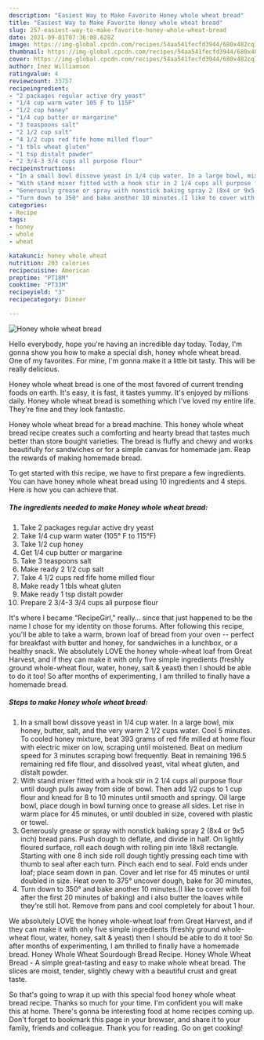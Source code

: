 ```yaml
---
description: "Easiest Way to Make Favorite Honey whole wheat bread"
title: "Easiest Way to Make Favorite Honey whole wheat bread"
slug: 257-easiest-way-to-make-favorite-honey-whole-wheat-bread
date: 2021-09-01T07:36:08.628Z
image: https://img-global.cpcdn.com/recipes/54aa541fecfd3944/680x482cq70/honey-whole-wheat-bread-recipe-main-photo.jpg
thumbnail: https://img-global.cpcdn.com/recipes/54aa541fecfd3944/680x482cq70/honey-whole-wheat-bread-recipe-main-photo.jpg
cover: https://img-global.cpcdn.com/recipes/54aa541fecfd3944/680x482cq70/honey-whole-wheat-bread-recipe-main-photo.jpg
author: Inez Williamson
ratingvalue: 4
reviewcount: 33757
recipeingredient:
- "2 packages regular active dry yeast"
- "1/4 cup warm water 105 F to 115F"
- "1/2 cup honey"
- "1/4 cup butter or margarine"
- "3 teaspoons salt"
- "2 1/2 cup salt"
- "4 1/2 cups red fife home milled flour"
- "1 tbls wheat gluten"
- "1 tsp distalt powder"
- "2 3/4-3 3/4 cups all purpose flour"
recipeinstructions:
- "In a small bowl dissove yeast in 1/4 cup water. In a large bowl, mix honey, butter, salt, and the very warm 2 1/2 cups water. Cool 5 minutes. To cooled honey mixture, beat 393 grams of red fife milled at home flour with electric mixer on low, scraping until moistened. Beat on medium speed for 3 minutes scraping bowl frequently. Beat in remaining 196.5 remaining red fife flour, and dissolved yeast, vital wheat gluten, and distalt powder."
- "With stand mixer fitted with a hook stir in 2 1/4 cups all purpose flour until dough pulls away from side of bowl. Then add 1/2 cups to 1 cup flour and knead for 8 to 10 minutes until smooth and springy. Oil large bowl, place dough in bowl turning once to grease all sides. Let rise in warm place for 45 minutes, or until doubled in size, covered with plastic or towel."
- "Generously grease or spray with nonstick baking spray 2 (8x4 or 9x5 inch) bread pans. Push dough to deflate, and divide in half. On lightly floured surface, roll each dough with rolling pin into 18x8 rectangle. Starting with one 8 inch side roll dough tightly pressing each time with thumb to seal after each turn. Pinch each end to seal. Fold ends under loaf; place seam down in pan. Cover and let rise for 45 minutes or until doubled in size. Heat oven to 375° uncover dough, bake for 30 minutes,"
- "Turn down to 350° and bake another 10 minutes.(I like to cover with foil after the first 20 minutes of baking) and i also butter the loaves while they&#39;re still hot. Remove from pans and cool completely for about 1 hour."
categories:
- Recipe
tags:
- honey
- whole
- wheat

katakunci: honey whole wheat 
nutrition: 203 calories
recipecuisine: American
preptime: "PT18M"
cooktime: "PT33M"
recipeyield: "3"
recipecategory: Dinner

---
```



![Honey whole wheat bread](https://img-global.cpcdn.com/recipes/54aa541fecfd3944/680x482cq70/honey-whole-wheat-bread-recipe-main-photo.jpg)

Hello everybody, hope you're having an incredible day today. Today, I'm gonna show you how to make a special dish, honey whole wheat bread. One of my favorites. For mine, I'm gonna make it a little bit tasty. This will be really delicious.

Honey whole wheat bread is one of the most favored of current trending foods on earth. It's easy, it is fast, it tastes yummy. It's enjoyed by millions daily. Honey whole wheat bread is something which I've loved my entire life. They're fine and they look fantastic.

Honey whole wheat bread for a bread machine. This honey whole wheat bread recipe creates such a comforting and hearty bread that tastes much better than store bought varieties. The bread is fluffy and chewy and works beautifully for sandwiches or for a simple canvas for homemade jam. Reap the rewards of making homemade bread.


To get started with this recipe, we have to first prepare a few ingredients. You can have honey whole wheat bread using 10 ingredients and 4 steps. Here is how you can achieve that.

<!--inarticleads1-->

##### The ingredients needed to make Honey whole wheat bread:

1. Take 2 packages regular active dry yeast
1. Take 1/4 cup warm water (105° F to 115°F)
1. Take 1/2 cup honey
1. Get 1/4 cup butter or margarine
1. Take 3 teaspoons salt
1. Make ready 2 1/2 cup salt
1. Take 4 1/2 cups red fife home milled flour
1. Make ready 1 tbls wheat gluten
1. Make ready 1 tsp distalt powder
1. Prepare 2 3/4-3 3/4 cups all purpose flour


It&#39;s where I became &#34;RecipeGirl,&#34; really… since that just happened to be the name I chose for my identity on those forums. After following this recipe, you&#39;ll be able to take a warm, brown loaf of bread from your oven -- perfect for breakfast with butter and honey, for sandwiches in a lunchbox, or a healthy snack. We absolutely LOVE the honey whole-wheat loaf from Great Harvest, and if they can make it with only five simple ingredients (freshly ground whole-wheat flour, water, honey, salt &amp; yeast) then I should be able to do it too! So after months of experimenting, I am thrilled to finally have a homemade bread. 

<!--inarticleads2-->

##### Steps to make Honey whole wheat bread:

1. In a small bowl dissove yeast in 1/4 cup water. In a large bowl, mix honey, butter, salt, and the very warm 2 1/2 cups water. Cool 5 minutes. To cooled honey mixture, beat 393 grams of red fife milled at home flour with electric mixer on low, scraping until moistened. Beat on medium speed for 3 minutes scraping bowl frequently. Beat in remaining 196.5 remaining red fife flour, and dissolved yeast, vital wheat gluten, and distalt powder.
1. With stand mixer fitted with a hook stir in 2 1/4 cups all purpose flour until dough pulls away from side of bowl. Then add 1/2 cups to 1 cup flour and knead for 8 to 10 minutes until smooth and springy. Oil large bowl, place dough in bowl turning once to grease all sides. Let rise in warm place for 45 minutes, or until doubled in size, covered with plastic or towel.
1. Generously grease or spray with nonstick baking spray 2 (8x4 or 9x5 inch) bread pans. Push dough to deflate, and divide in half. On lightly floured surface, roll each dough with rolling pin into 18x8 rectangle. Starting with one 8 inch side roll dough tightly pressing each time with thumb to seal after each turn. Pinch each end to seal. Fold ends under loaf; place seam down in pan. Cover and let rise for 45 minutes or until doubled in size. Heat oven to 375° uncover dough, bake for 30 minutes,
1. Turn down to 350° and bake another 10 minutes.(I like to cover with foil after the first 20 minutes of baking) and i also butter the loaves while they&#39;re still hot. Remove from pans and cool completely for about 1 hour.


We absolutely LOVE the honey whole-wheat loaf from Great Harvest, and if they can make it with only five simple ingredients (freshly ground whole-wheat flour, water, honey, salt &amp; yeast) then I should be able to do it too! So after months of experimenting, I am thrilled to finally have a homemade bread. Honey Whole Wheat Sourdough Bread Recipe. Honey Whole Wheat Bread - A simple great-tasting and easy to make whole wheat bread. The slices are moist, tender, slightly chewy with a beautiful crust and great taste. 

So that's going to wrap it up with this special food honey whole wheat bread recipe. Thanks so much for your time. I'm confident you will make this at home. There's gonna be interesting food at home recipes coming up. Don't forget to bookmark this page in your browser, and share it to your family, friends and colleague. Thank you for reading. Go on get cooking!
